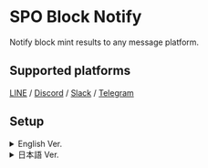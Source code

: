 # SPO Block Notify

Notify block mint results to any message platform.

## Supported platforms
[LINE](https://notify-bot.line.me/ja/) / [Discord](https://support.discord.com/hc/en-us/articles/228383668-Intro-to-Webhooks) / [Slack](https://api.slack.com/messaging/webhooks) / [Telegram](https://core.telegram.org/bots/api)

## Setup

<details>

<summary>English Ver.</summary>

### 0.Prerequisites
- It is necessary to set up cncli.sh developed by the guild operator in advance.
[https://cardano-community.github.io/guild-operators/Scripts/cncli/](https://cardano-community.github.io/guild-operators/Scripts/cncli/)

- This program must be installed on the server where cncli.sh and the accompanying CNCLI blocklog are set up.

### 1.Install Dependent Programs

Check python version
```bash
python3 -V
```
> Over Python 3.8.10

Update Package
```bash
sudo apt update -y
```

```bash
sudo apt install -y python3-watchdog python3-tz python3-dateutil python3-requests build-essential libssl-dev libffi-dev python3-dev python3-pip
```
```bash
pip install discordwebhook python-dotenv slackweb i18nice
```

### **Download scripts and configuration files**
```
bn_release="$(curl -s https://api.github.com/repos/btbf/block-notify/releases/latest | jq -r '.tag_name')"
wget https://github.com/btbf/block-notify/archive/refs/tags/${bn_release}.tar.gz -P $NODE_HOME/scripts
cd $NODE_HOME/scripts
tar zxvf ${bn_release}.tar.gz block-notify-${bn_release}/block_notify.py block-notify-${bn_release}/.env block-notify-${bn_release}/i18n/
mv block-notify-${bn_release} block-notify
cd block-notify
```

### 2. Usage

Editing Configuration Files(.env)

```
nano .env
```

| 項目      | 使用用途                          |
| ----------- | ------------------------------------ |
| `guild_db_dir` | guild-dbのパスを入力する |
| `shelley_genesis` | shelley_genesisのファイルパスを入力する |
| `byron_genesis` | byron_genesisのファイルパスを入力する |
| `language` | 通知言語を入力する
| `ticker`       | プールティッカー名を入力する  |
| `line_notify_token`      | Line Notifyトークンを入力する |
| `dc_notify_url`    | DiscordウェブフックURLを入力する |
| `slack_notify_url`    | SlackウェブフックURLを入力する |
| `teleg_token`    | Telegram APIトークンを入力する |
| `teleg_id`    | Telegram ChatIDを入力する |
| `b_timezone`    | お住いのタイムゾーンを指定する |
| `bNotify`    | 通知先を指定する |
| `bNotify_st`    | 通知基準を設定する |
| `nextepoch_leader_date`    | #次エポックスケジュール日時の通知有無 |

**Configure the service file**

```bash
cat > $NODE_HOME/service/cnode-blocknotify.service << EOF 
# file: /etc/systemd/system/cnode-blocknotify.service

[Unit]
Description=Cardano Node - SPO Blocknotify
BindsTo=cnode-cncli-sync.service
After=cnode-cncli-sync.service

[Service]
Type=simple
RemainAfterExit=yes
Restart=on-failure
RestartSec=1
User=$(whoami)
WorkingDirectory=${NODE_HOME}/scripts
ExecStart=/bin/bash -c 'cd ${NODE_HOME}/scripts/block-notify/ && python3 -u ./block_notify.py'
KillSignal=SIGINT
RestartKillSignal=SIGINT
StandardInput=tty-force
SuccessExitStatus=143
StandardOutput=syslog
StandardError=syslog
SyslogIdentifier=cnode-blocknotify
TimeoutStopSec=5
KillMode=mixed

[Install]
WantedBy=cnode-cncli-sync.service
EOF
```

```
sudo cp $NODE_HOME/service/cnode-blocknotify.service /etc/systemd/system/cnode-blocknotify.service
```

```
sudo chmod 644 /etc/systemd/system/cnode-blocknotify.service
sudo systemctl daemon-reload
sudo systemctl enable cnode-blocknotify.service
```

Activate SPO BlockNotify
```
sudo systemctl start cnode-blocknotify.service
```

Add an alias for checking logs to the environment variable
```
echo alias blocknotify='"journalctl --no-hostname -u cnode-blocknotify -f"' >> $HOME/.bashrc
```

Environment variable reloading
```
source $HOME/.bashrc
```

Startup Confirmation
```
blocknotify
```

The following indications are fine.
> [xxx] SPO Block Notify has been started.

</details>

<details>

<summary>日本語 Ver.</summary>

### 0.前提条件

- 事前にギルドオペレータが開発したcncli.shのセットアップが必要です。
[https://cardano-community.github.io/guild-operators/Scripts/cncli/](https://cardano-community.github.io/guild-operators/Scripts/cncli/)

- このプログラムはcncli.shと付随するCNCLI blocklogがセットアップされたサーバーへインストールする必要があります。

- SPO JAPAN GUILDマニュアルを使用している場合は、こちらの[セットアップガイド](https://docs.spojapanguild.net/setup/11-blocknotify-setup/)をご参照ください。

### 1.依存プログラムをインストールする

pythonバージョンを確認する
```bash
python3 -V
```
> Python 3.8.10以上 

パッケージを更新する
```bash
sudo apt update -y
```

```bash
sudo apt install -y python3-watchdog python3-tz python3-dateutil python3-requests build-essential libssl-dev libffi-dev python3-dev python3-pip
```
```bash
pip install discordwebhook python-dotenv slackweb i18nice
```

### **スクリプトと設定ファイルをダウンロードする**
```
bn_release="$(curl -s https://api.github.com/repos/btbf/block-notify/releases/latest | jq -r '.tag_name')"
wget https://github.com/btbf/block-notify/archive/refs/tags/${bn_release}.tar.gz -P $NODE_HOME/scripts
cd $NODE_HOME/scripts
tar zxvf ${bn_release}.tar.gz block-notify-${bn_release}/block_notify.py block-notify-${bn_release}/.env block-notify-${bn_release}/i18n/
mv block-notify-${bn_release} block-notify
cd block-notify
```

### 使い方

設定ファイルの編集

```
nano .env
```

| 項目      | 使用用途                          |
| ----------- | ------------------------------------ |
| `guild_db_dir` | guild-dbのパスを入力する |
| `shelley_genesis` | shelley_genesisのファイルパスを入力する |
| `byron_genesis` | byron_genesisのファイルパスを入力する |
| `language` | 通知言語を入力する
| `ticker`       | プールティッカー名を入力する  |
| `line_notify_token`      | Line Notifyトークンを入力する |
| `dc_notify_url`    | DiscordウェブフックURLを入力する |
| `slack_notify_url`    | SlackウェブフックURLを入力する |
| `teleg_token`    | Telegram APIトークンを入力する |
| `teleg_id`    | Telegram ChatIDを入力する |
| `b_timezone`    | お住いのタイムゾーンを指定する |
| `bNotify`    | 通知先を指定する |
| `bNotify_st`    | 通知基準を設定する |
| `nextepoch_leader_date`    | #次エポックスケジュール日時の通知有無 |


### **サービスファイルを設定する**

```bash
cat > $NODE_HOME/service/cnode-blocknotify.service << EOF 
# file: /etc/systemd/system/cnode-blocknotify.service

[Unit]
Description=Cardano Node - SPO Blocknotify
BindsTo=cnode-cncli-sync.service
After=cnode-cncli-sync.service

[Service]
Type=simple
RemainAfterExit=yes
Restart=on-failure
RestartSec=1
User=$(whoami)
WorkingDirectory=${NODE_HOME}/scripts
ExecStart=/bin/bash -c 'cd ${NODE_HOME}/scripts/block-notify/ && python3 -u ./block_notify.py'
KillSignal=SIGINT
RestartKillSignal=SIGINT
StandardInput=tty-force
SuccessExitStatus=143
StandardOutput=syslog
StandardError=syslog
SyslogIdentifier=cnode-blocknotify
TimeoutStopSec=5
KillMode=mixed

[Install]
WantedBy=cnode-cncli-sync.service
EOF
```

```
sudo cp $NODE_HOME/service/cnode-blocknotify.service /etc/systemd/system/cnode-blocknotify.service
```

```
sudo chmod 644 /etc/systemd/system/cnode-blocknotify.service
sudo systemctl daemon-reload
sudo systemctl enable cnode-blocknotify.service
```
SPO BlockNotifyを起動する
```
sudo systemctl start cnode-blocknotify.service
```

環境変数にログ確認用エイリアスを追加する
```
echo alias blocknotify='"journalctl --no-hostname -u cnode-blocknotify -f"' >> $HOME/.bashrc
```
環境変数再読み込み
```
source $HOME/.bashrc
```

起動確認
```
blocknotify
```
以下の表示なら正常です。
> [xxx] ブロック生成ステータス通知を起動しました  

</details>